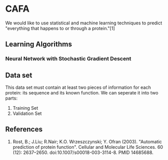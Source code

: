 # CAFA

We would like to use statistical and machine learning techniques to predict "everything that happens to or through a protein."[1]

## Learning Algorithms

### Neural Network with Stochastic Gradient Descent

## Data set
This data set must contain at least two pieces of information for each protein: its sequence and its known function. We can seperate it into two parts:
1. Training Set
2. Validation Set

## References
1. Rost, B.; J.Liu; R.Nair; K.O. Wrzeszczynski; Y. Ofran (2003). "Automatic prediction of protein function". Cellular and Molecular Life Sciences. 60 (12): 2637–2650. doi:10.1007/s00018-003-3114-8. PMID 14685688.
